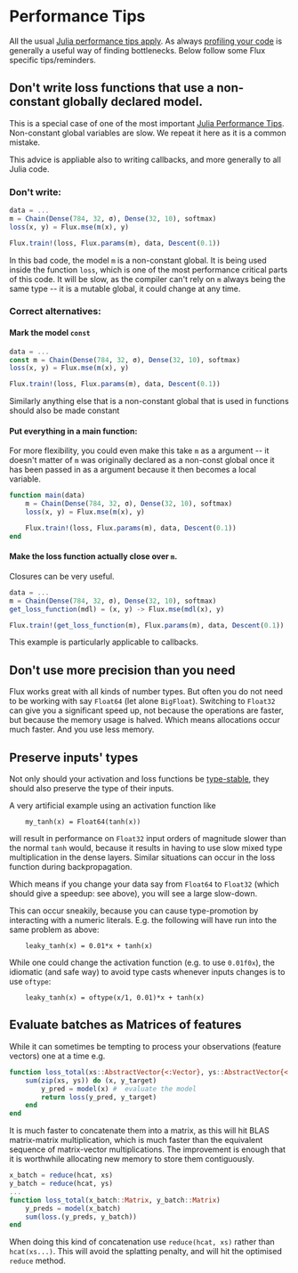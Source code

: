 # Performance Tips

All the usual [Julia performance tips apply](https://docs.julialang.org/en/v1/manual/performance-tips/).
As always [profiling your code](https://docs.julialang.org/en/v1/manual/profile/#Profiling-1) is generally a useful way of finding bottlenecks.
Below follow some Flux specific tips/reminders.

## Don't write loss functions that use a non-constant globally declared model.
This is a special case of one of the most important [Julia Performance Tips](https://docs.julialang.org/en/v1/manual/performance-tips/#Avoid-global-variables-1).
Non-constant global variables are slow.
We repeat it here as it is a common mistake.

This advice is appliable also to writing callbacks, and more generally to all Julia code.

### Don't write:
```julia
data = ...
m = Chain(Dense(784, 32, σ), Dense(32, 10), softmax)
loss(x, y) = Flux.mse(m(x), y)

Flux.train!(loss, Flux.params(m), data, Descent(0.1))
```
In this bad code, the model `m` is a non-constant global.
It is being used inside the function `loss`, which is one of the most performance critical parts of this code.
It will be slow, as the compiler can't rely on `m` always being the same type -- it is a mutable global, it could change at any time.

### Correct alternatives:
#### Mark the model `const`
```julia
data = ...
const m = Chain(Dense(784, 32, σ), Dense(32, 10), softmax)
loss(x, y) = Flux.mse(m(x), y)

Flux.train!(loss, Flux.params(m), data, Descent(0.1))
```
Similarly anything else that is a non-constant global that is used in functions should also be made constant

#### Put everything in a main function:
For more flexibility, you could even make this take `m` as a argument -- it doesn't matter of `m` was originally declared as a non-const global once it has been passed in as a argument because it then becomes a local variable.
```julia
function main(data)
    m = Chain(Dense(784, 32, σ), Dense(32, 10), softmax)
    loss(x, y) = Flux.mse(m(x), y)

    Flux.train!(loss, Flux.params(m), data, Descent(0.1))
end
```

#### Make the loss function actually close over `m`.
Closures can be very useful.

```julia
data = ...
m = Chain(Dense(784, 32, σ), Dense(32, 10), softmax)
get_loss_function(mdl) = (x, y) -> Flux.mse(mdl(x), y)

Flux.train!(get_loss_function(m), Flux.params(m), data, Descent(0.1))
```
This example is particularly applicable to callbacks.

## Don't use more precision than you need

Flux works great with all kinds of number types.
But often you do not need to be working with say `Float64` (let alone `BigFloat`).
Switching to `Float32` can give you a significant speed up,
not because the operations are faster, but because the memory usage is halved.
Which means allocations occur much faster.
And you use less memory.


## Preserve inputs' types

Not only should your activation and loss functions be [type-stable](https://docs.julialang.org/en/v1/manual/performance-tips/#Write-%22type-stable%22-functions-1),
they should also preserve the type of their inputs.

A very artificial example using an activation function like

```
    my_tanh(x) = Float64(tanh(x))
```

will result in performance on `Float32` input orders of magnitude slower than the normal `tanh` would,
because it results in having to use slow mixed type multiplication in the dense layers.
Similar situations can occur in the loss function during backpropagation.

Which means if you change your data say from `Float64` to `Float32` (which should give a speedup: see above),
you will see a large slow-down.

This can occur sneakily, because you can cause type-promotion by interacting with a numeric literals.
E.g. the following will have run into the same problem as above:

```
    leaky_tanh(x) = 0.01*x + tanh(x)
```

While one could change the activation function (e.g. to use `0.01f0x`), the idiomatic (and safe way)  to avoid type casts whenever inputs changes is to use `oftype`:
```
    leaky_tanh(x) = oftype(x/1, 0.01)*x + tanh(x)
```


## Evaluate batches as Matrices of features

While it can sometimes be tempting to process your observations (feature vectors) one at a time
e.g.
```julia
function loss_total(xs::AbstractVector{<:Vector}, ys::AbstractVector{<:Vector})
    sum(zip(xs, ys)) do (x, y_target)
        y_pred = model(x) #  evaluate the model
        return loss(y_pred, y_target)
    end
end
```

It is much faster to concatenate them into a matrix,
as this will hit BLAS matrix-matrix multiplication, which is much faster than the equivalent sequence of matrix-vector multiplications.
The improvement is enough that it is worthwhile allocating new memory to store them contiguously.

```julia
x_batch = reduce(hcat, xs)
y_batch = reduce(hcat, ys)
...
function loss_total(x_batch::Matrix, y_batch::Matrix)
    y_preds = model(x_batch)
    sum(loss.(y_preds, y_batch))
end
```

When doing this kind of concatenation use `reduce(hcat, xs)` rather than `hcat(xs...)`.
This will avoid the splatting penalty, and will hit the optimised `reduce` method.
